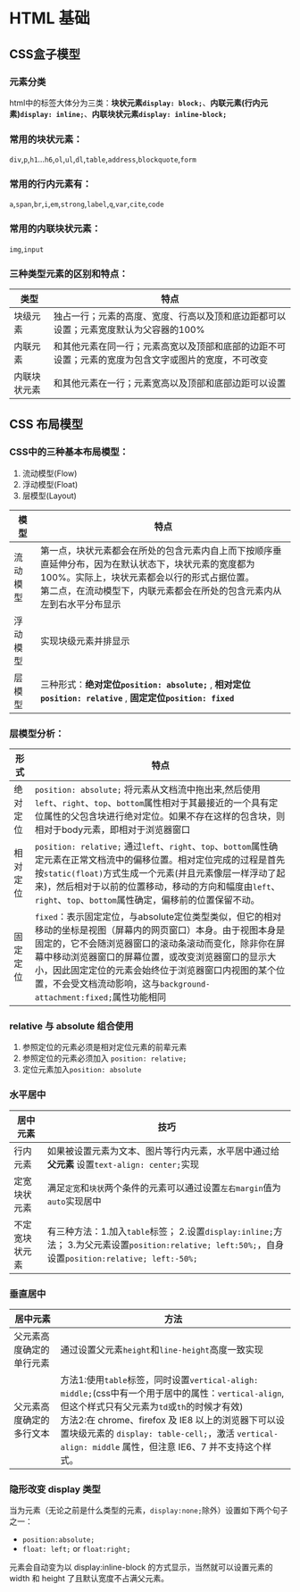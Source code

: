 # HTML 基础

## CSS盒子模型

### 元素分类

html中的标签大体分为三类：**块状元素`display: block;`**、**内联元素(行内元素)`display: inline;`**、**内联块状元素`display: inline-block;`**

### 常用的块状元素：

`div`,`p`,`h1`...`h6`,`ol`,`ul`,`dl`,`table`,`address`,`blockquote`,`form`

### 常用的行内元素有：

`a`,`span`,`br`,`i`,`em`,`strong`,`label`,`q`,`var`,`cite`,`code`

### 常用的内联块状元素：

`img`,`input`

### 三种类型元素的区别和特点：

| 类型 | 特点 |
|----------|-----------|
| 块级元素 | 独占一行；元素的高度、宽度、行高以及顶和底边距都可以设置；元素宽度默认为父容器的100% |
| 内联元素 | 和其他元素在同一行；元素高宽以及顶部和底部的边距不可设置；元素的宽度为包含文字或图片的宽度，不可改变 |
| 内联块状元素 | 和其他元素在一行；元素宽高以及顶部和底部边距可以设置 |

## CSS 布局模型

### CSS中的三种基本布局模型：

1. 流动模型(Flow)
2. 浮动模型(Float)
3. 层模型(Layout)

| 模型 | 特点 |
|----------|----------|
| 流动模型 | 第一点，块状元素都会在所处的包含元素内自上而下按顺序垂直延伸分布，因为在默认状态下，块状元素的宽度都为100%。实际上，块状元素都会以行的形式占据位置。<br/>第二点，在流动模型下，内联元素都会在所处的包含元素内从左到右水平分布显示 |
| 浮动模型 | 实现块级元素并排显示 |
| 层模型 | 三种形式：**绝对定位`position: absolute;`** , **相对定位`position: relative`** , **固定定位`position: fixed`** |

### 层模型分析：

| 形式 | 特点 |
|----------|----------|
| 绝对定位 | `position: absolute;` 将元素从文档流中拖出来,然后使用`left`、`right`、`top`、`bottom`属性相对于其最接近的一个具有定位属性的父包含块进行绝对定位。如果不存在这样的包含块，则相对于body元素，即相对于浏览器窗口 |
| 相对定位 | `position: relative;` 通过`left`、`right`、`top`、`bottom`属性确定元素在正常文档流中的偏移位置。相对定位完成的过程是首先按`static(float)`方式生成一个元素(并且元素像层一样浮动了起来)，然后相对于以前的位置移动，移动的方向和幅度由`left`、`right`、`top`、`bottom`属性确定，偏移前的位置保留不动。|
| 固定定位 | `fixed`：表示固定定位，与absolute定位类型类似，但它的相对移动的坐标是视图（屏幕内的网页窗口）本身。由于视图本身是固定的，它不会随浏览器窗口的滚动条滚动而变化，除非你在屏幕中移动浏览器窗口的屏幕位置，或改变浏览器窗口的显示大小，因此固定定位的元素会始终位于浏览器窗口内视图的某个位置，不会受文档流动影响，这与`background-attachment:fixed;`属性功能相同 |

### relative 与 absolute 组合使用

1. 参照定位的元素必须是相对定位元素的前辈元素
2. 参照定位的元素必须加入 `position: relative;`
3. 定位元素加入`position: absolute`

### 水平居中

| 居中元素 | 技巧 |
|----------|---------|
| 行内元素 | 如果被设置元素为文本、图片等行内元素，水平居中通过给 **父元素** 设置`text-align: center;`实现 |
| 定宽块状元素 | 满足`定宽`和`块状`两个条件的元素可以通过设置`左右margin`值为`auto`实现居中 |
| 不定宽块状元素 | 有三种方法：1.加入`table`标签； 2.设置`display:inline;`方法； 3.为父元素设置`position:relative; left:50%;`，自身设置`position:relative; left:-50%;` 

### 垂直居中

| 居中元素 | 方法 |
|----------|----------|
| 父元素高度确定的单行元素 | 通过设置父元素`height`和`line-height`高度一致实现 |
| 父元素高度确定的多行文本 | 方法1:使用`table`标签，同时设置`vertical-aligh: middle;`(css中有一个用于居中的属性：`vertical-align`,但这个样式只有父元素为`td`或`th`的时候才有效)<br/> 方法2:在 chrome、firefox 及 IE8 以上的浏览器下可以设置块级元素的 `display: table-cell;`，激活 `vertical-align: middle` 属性，但注意 IE6、7 并不支持这个样式。|

### 隐形改变 display 类型

当为元素（无论之前是什么类型的元素，`display:none;`除外）设置如下两个句子之一：

* `position:absolute;`
* `float: left;` or `float:right;`

元素会自动变为以 display:inline-block 的方式显示，当然就可以设置元素的 width 和 height 了且默认宽度不占满父元素。